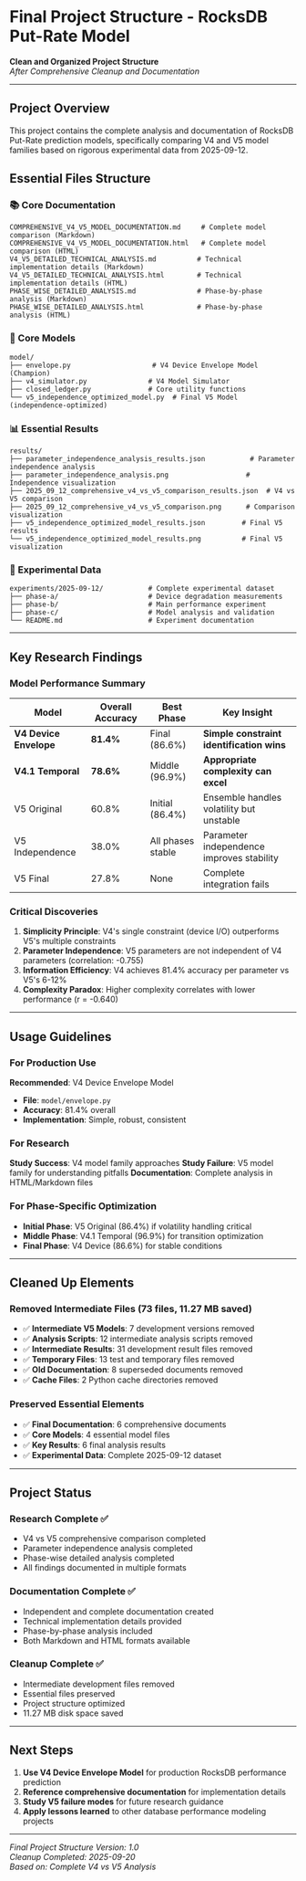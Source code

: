 # Final Project Structure - RocksDB Put-Rate Model

**Clean and Organized Project Structure**  
*After Comprehensive Cleanup and Documentation*

---

## Project Overview

This project contains the complete analysis and documentation of RocksDB Put-Rate prediction models, specifically comparing V4 and V5 model families based on rigorous experimental data from 2025-09-12.

## Essential Files Structure

### 📚 Core Documentation
```
COMPREHENSIVE_V4_V5_MODEL_DOCUMENTATION.md     # Complete model comparison (Markdown)
COMPREHENSIVE_V4_V5_MODEL_DOCUMENTATION.html   # Complete model comparison (HTML)
V4_V5_DETAILED_TECHNICAL_ANALYSIS.md          # Technical implementation details (Markdown)
V4_V5_DETAILED_TECHNICAL_ANALYSIS.html        # Technical implementation details (HTML)
PHASE_WISE_DETAILED_ANALYSIS.md               # Phase-by-phase analysis (Markdown)
PHASE_WISE_DETAILED_ANALYSIS.html             # Phase-by-phase analysis (HTML)
```

### 🔧 Core Models
```
model/
├── envelope.py                    # V4 Device Envelope Model (Champion)
├── v4_simulator.py               # V4 Model Simulator
├── closed_ledger.py              # Core utility functions
└── v5_independence_optimized_model.py  # Final V5 Model (independence-optimized)
```

### 📊 Essential Results
```
results/
├── parameter_independence_analysis_results.json           # Parameter independence analysis
├── parameter_independence_analysis.png                   # Independence visualization
├── 2025_09_12_comprehensive_v4_vs_v5_comparison_results.json  # V4 vs V5 comparison
├── 2025_09_12_comprehensive_v4_vs_v5_comparison.png      # Comparison visualization
├── v5_independence_optimized_model_results.json         # Final V5 results
└── v5_independence_optimized_model_results.png          # Final V5 visualization
```

### 🧪 Experimental Data
```
experiments/2025-09-12/           # Complete experimental dataset
├── phase-a/                      # Device degradation measurements
├── phase-b/                      # Main performance experiment
├── phase-c/                      # Model analysis and validation
└── README.md                     # Experiment documentation
```

---

## Key Research Findings

### Model Performance Summary
| Model | Overall Accuracy | Best Phase | Key Insight |
|-------|-----------------|------------|-------------|
| **V4 Device Envelope** | **81.4%** | Final (86.6%) | **Simple constraint identification wins** |
| **V4.1 Temporal** | **78.6%** | Middle (96.9%) | **Appropriate complexity can excel** |
| V5 Original | 60.8% | Initial (86.4%) | Ensemble handles volatility but unstable |
| V5 Independence | 38.0% | All phases stable | Parameter independence improves stability |
| V5 Final | 27.8% | None | Complete integration fails |

### Critical Discoveries
1. **Simplicity Principle**: V4's single constraint (device I/O) outperforms V5's multiple constraints
2. **Parameter Independence**: V5 parameters are not independent of V4 parameters (correlation: -0.755)
3. **Information Efficiency**: V4 achieves 81.4% accuracy per parameter vs V5's 6-12%
4. **Complexity Paradox**: Higher complexity correlates with lower performance (r = -0.640)

---

## Usage Guidelines

### For Production Use
**Recommended**: V4 Device Envelope Model
- **File**: `model/envelope.py`
- **Accuracy**: 81.4% overall
- **Implementation**: Simple, robust, consistent

### For Research
**Study Success**: V4 model family approaches
**Study Failure**: V5 model family for understanding pitfalls
**Documentation**: Complete analysis in HTML/Markdown files

### For Phase-Specific Optimization
- **Initial Phase**: V5 Original (86.4%) if volatility handling critical
- **Middle Phase**: V4.1 Temporal (96.9%) for transition optimization  
- **Final Phase**: V4 Device (86.6%) for stable conditions

---

## Cleaned Up Elements

### Removed Intermediate Files (73 files, 11.27 MB saved)
- ✅ **Intermediate V5 Models**: 7 development versions removed
- ✅ **Analysis Scripts**: 12 intermediate analysis scripts removed
- ✅ **Intermediate Results**: 31 development result files removed
- ✅ **Temporary Files**: 13 test and temporary files removed
- ✅ **Old Documentation**: 8 superseded documents removed
- ✅ **Cache Files**: 2 Python cache directories removed

### Preserved Essential Elements
- ✅ **Final Documentation**: 6 comprehensive documents
- ✅ **Core Models**: 4 essential model files
- ✅ **Key Results**: 6 final analysis results
- ✅ **Experimental Data**: Complete 2025-09-12 dataset

---

## Project Status

### Research Complete ✅
- V4 vs V5 comprehensive comparison completed
- Parameter independence analysis completed
- Phase-wise detailed analysis completed
- All findings documented in multiple formats

### Documentation Complete ✅
- Independent and complete documentation created
- Technical implementation details provided
- Phase-by-phase analysis included
- Both Markdown and HTML formats available

### Cleanup Complete ✅
- Intermediate development files removed
- Essential files preserved
- Project structure optimized
- 11.27 MB disk space saved

---

## Next Steps

1. **Use V4 Device Envelope Model** for production RocksDB performance prediction
2. **Reference comprehensive documentation** for implementation details
3. **Study V5 failure modes** for future research guidance
4. **Apply lessons learned** to other database performance modeling projects

---

*Final Project Structure Version: 1.0*  
*Cleanup Completed: 2025-09-20*  
*Based on: Complete V4 vs V5 Analysis*
